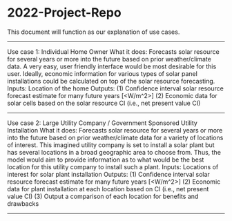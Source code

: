 # 2022-Project-Repo
This document will function as our explanation of use cases.

------------------------------------------------------------------------

Use case 1: Individual Home Owner
What it does: Forecasts solar resource for several years or more into the future based on prior weather/climate data. A very easy, user friendly interface would be most desirable for this user. Ideally, economic information for various types of solar panel installations could be calculated on top of the solar resource forecasting.
Inputs: Location of the home
Outputs: (1) Confidence interval solar resource forecast estimate for many future years [<W/m^2>] (2) Economic data for solar cells based on the solar resource CI (i.e., net present value CI)

------------------------------------------------------------------------

Use case 2: Large Utility Company / Government Sponsored Utility Installation
What it does: Forecasts solar resource for several years or more into the future based on prior weather/climate data for a variety of locations of interest. This imagined utility company is set to install a solar plant but has several locations in a broad geographic area to choose from. Thus, the model would aim to provide information as to what would be the best location for this utility company to install such a plant.
Inputs: Locations of interest for solar plant installation
Outputs: (1) Confidence interval solar resource forecast estimate for many future years [<W/m^2>] (2) Economic data for plant installation at each location based on CI (i.e., net present value CI) (3) Output a comparison of each location for benefits and drawbacks 

------------------------------------------------------------------------


